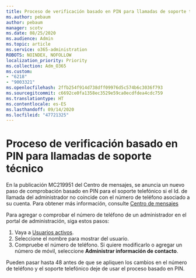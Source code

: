 ```yaml
---
title: Proceso de verificación basado en PIN para llamadas de soporte técnico
ms.author: pebaum
author: pebaum
manager: scotv
ms.date: 08/25/2020
ms.audience: Admin
ms.topic: article
ms.service: o365-administration
ROBOTS: NOINDEX, NOFOLLOW
localization_priority: Priority
ms.collection: Adm_O365
ms.custom:
- "6218"
- "9003321"
ms.openlocfilehash: 2ffb254f914d738dff09976d5c574b6c3036f793
ms.sourcegitcommit: c6692ce0fa1358ec3529e59ca0ecdfdea4cdc759
ms.translationtype: HT
ms.contentlocale: es-ES
ms.lasthandoff: 09/14/2020
ms.locfileid: "47721325"
---
```

# <a name="pin-based-verification-process-for-support-callers"></a>Proceso de verificación basado en PIN para llamadas de soporte técnico

En la publicación MC219951 del Centro de mensajes, se anuncia un nuevo paso de comprobación basado en PIN para el soporte telefónico si el Id. de llamada del administrador no coincide con el número de teléfono asociado a su cuenta. Para obtener más información, consulte [Centro de mensajes](https://admin.microsoft.com/AdminPortal/Home#/MessageCenter) 

Para agregar o comprobar el número de teléfono de un administrador en el portal de administración, siga estos pasos:  

1. Vaya a [Usuarios activos](https://admin.microsoft.com/AdminPortal/Home#/users).
2. Seleccione el nombre para mostrar del usuario.
3. Compruebe el número de teléfono. Si quiere modificarlo o agregar un número de móvil, seleccione **Administrar información de contacto**.     

Pueden pasar hasta 48 antes de que se apliquen los cambios en el número de teléfono y el soporte telefónico deje de usar el proceso basado en PIN.